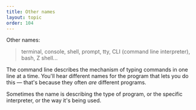 ```yaml
---
title: Other names
layout: topic
order: 104
---
```


Other names: 

> terminal, console, shell, prompt, tty, CLI (command line interpreter), bash,
> Z shell...

The command line describes the mechanism of typing commands in one line at a
time. You'll hear different names for the program that lets you do this —
that's because they often _are_ different programs.

Sometimes the name is describing the type of program, or the specific
interpreter, or the way it's being used.

